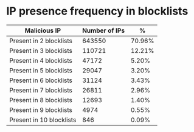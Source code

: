 # IP presence frequency in blocklists
| Malicious IP | Number of IPs | % |
|----|----|----|
| Present in 2 blocklists | 643550 | 70.96% |
| Present in 3 blocklists | 110721 | 12.21% |
| Present in 4 blocklists | 47172 | 5.20% |
| Present in 5 blocklists | 29047 | 3.20% |
| Present in 6 blocklists | 31124 | 3.43% |
| Present in 7 blocklists | 26811 | 2.96% |
| Present in 8 blocklists | 12693 | 1.40% |
| Present in 9 blocklists | 4974 | 0.55% |
| Present in 10 blocklists | 846 | 0.09% |
